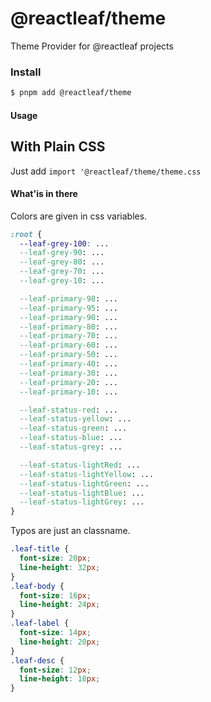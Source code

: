 # @reactleaf/theme

Theme Provider for @reactleaf projects

### Install

```sh
$ pnpm add @reactleaf/theme
```

#### Usage

## With Plain CSS

Just add `import '@reactleaf/theme/theme.css`

#### What'is in there

Colors are given in css variables.

```css
:root {
  --leaf-grey-100: ...
  --leaf-grey-90: ...
  --leaf-grey-80: ...
  --leaf-grey-70: ...
  --leaf-grey-10: ...

  --leaf-primary-98: ...
  --leaf-primary-95: ...
  --leaf-primary-90: ...
  --leaf-primary-80: ...
  --leaf-primary-70: ...
  --leaf-primary-60: ...
  --leaf-primary-50: ...
  --leaf-primary-40: ...
  --leaf-primary-30: ...
  --leaf-primary-20: ...
  --leaf-primary-10: ...

  --leaf-status-red: ...
  --leaf-status-yellow: ...
  --leaf-status-green: ...
  --leaf-status-blue: ...
  --leaf-status-grey: ...

  --leaf-status-lightRed: ...
  --leaf-status-lightYellow: ...
  --leaf-status-lightGreen: ...
  --leaf-status-lightBlue: ...
  --leaf-status-lightGrey: ...
}
```

Typos are just an classname.

```css
.leaf-title {
  font-size: 20px;
  line-height: 32px;
}
.leaf-body {
  font-size: 16px;
  line-height: 24px;
}
.leaf-label {
  font-size: 14px;
  line-height: 20px;
}
.leaf-desc {
  font-size: 12px;
  line-height: 18px;
}
```

